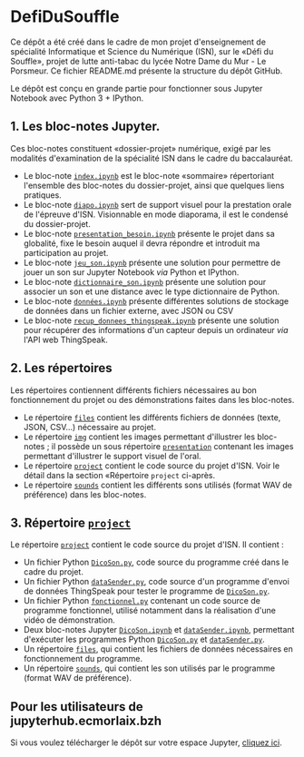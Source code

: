 # DefiDuSouffle

Ce dépôt a été créé dans le cadre de mon projet d'enseignement de spécialité Informatique et Science du Numérique (ISN), 
sur le &laquo;Défi du Souffle&raquo;, projet de lutte anti-tabac du lycée Notre Dame du Mur - Le Porsmeur.
Ce fichier README.md présente la structure du dépôt GitHub.

Le dépôt est conçu en grande partie pour fonctionner sous Jupyter Notebook avec Python 3 + IPython.

## 1. Les bloc-notes Jupyter.
Ces bloc-notes constituent &laquo;dossier-projet&raquo; numérique, exigé par les modalités d'examination de la spécialité ISN
dans le cadre du baccalauréat.
* Le bloc-note [`index.ipynb`](index.ipynb) est le bloc-note &laquo;sommaire&raquo; répertoriant l'ensemble des bloc-notes du 
dossier-projet, ainsi que quelques liens pratiques.
* Le bloc-note [`diapo.ipynb`](diapo.ipynb) sert de support visuel pour la prestation orale de l'épreuve d'ISN. Visionnable 
en mode diaporama, il est le condensé du dossier-projet.
* Le bloc-note [`presentation_besoin.ipynb`](presentation_besoin.ipynb) présente le projet dans sa globalité, fixe le besoin 
auquel il devra répondre et introduit ma participation au projet.
* Le bloc-note [`jeu_son.ipynb`](jeu_son.ipynb) présente une solution pour permettre de jouer un son sur Jupyter Notebook *via* 
Python et IPython.
* Le bloc-note [`dictionnaire_son.ipynb`](dictionnaire_son.ipynb) présente une solution pour associer un son et une
distance avec le type dictionnaire de Python.
* Le bloc-note [`données.ipynb`](données.ipynb) présente différentes solutions de stockage de données dans un fichier externe, 
avec JSON ou CSV
* Le bloc-note [`recup_donnees_thingspeak.ipynb`](recup_donnees_thingspeak.ipynb) présente une solution pour récupérer des 
informations d'un capteur depuis un ordinateur *via* l'API web ThingSpeak.

## 2. Les répertoires
Les répertoires contiennent différents fichiers nécessaires au bon fonctionnement du projet ou des démonstrations faites dans 
les bloc-notes.
* Le répertoire [`files`](files) contient les différents fichiers de données (texte, JSON, CSV...) nécessaire au projet.
* Le répertoire [`img`](img) contient les images permettant d'illustrer les bloc-notes ; il possède un sous répertoire 
[`presentation`](img/presentation) contenant les images permettant d'illustrer le support visuel de l'oral.
* Le répertoire [`project`](project) contient le code source du projet d'ISN. Voir le détail dans la section &laquo;Répertoire 
`project` ci-après.
* Le répertoire [`sounds`](sounds) contient les différents sons utilisés (format WAV de préférence) dans les bloc-notes.

## 3. Répertoire [`project`](project)
Le répertoire [`project`](project) contient le code source du projet d'ISN. Il contient :
* Un fichier Python [`DicoSon.py`](project/DicoSon.py), code source du programme créé dans le cadre du projet.
* Un fichier Python [`dataSender.py`](project/dataSender.py), code source d'un programme d'envoi de données ThingSpeak pour
tester le programme de [`DicoSon.py`](project/DicoSon.py).
* Un fichier Python [`fonctionnel.py`](project/fonctionnel.py) contenant un code source de programme fonctionnel, utilisé notamment dans la réalisation d'une vidéo de démonstration.
* Deux bloc-notes Jupyter [`DicoSon.ipynb`](project/DicoSon.ipynb) et [`dataSender.ipynb`](project/dataSender.ipynb), permettant
d'exécuter les programmes Python [`DicoSon.py`](project/DicoSon.py) et [`dataSender.py`](project/dataSender.py).
* Un répertoire [`files`](project/files), qui contient les fichiers de données nécessaires en fonctionnement du programme.
* Un répertoire [`sounds`](project/sounds), qui contient les son utilisés par le programme (format WAV de préférence).

## Pour les utilisateurs de jupyterhub.ecmorlaix.bzh
Si vous voulez télécharger le dépôt sur votre espace Jupyter, [cliquez ici](http://jupyterhub.ecmorlaix.bzh:8092/hub/user-redirect/git-pull?repo=https%3A%2F%2Fgithub.com%2FKillian2001%2FDefiDuSouffle&branch=master&subPath=index.ipynb&app=notebook).
